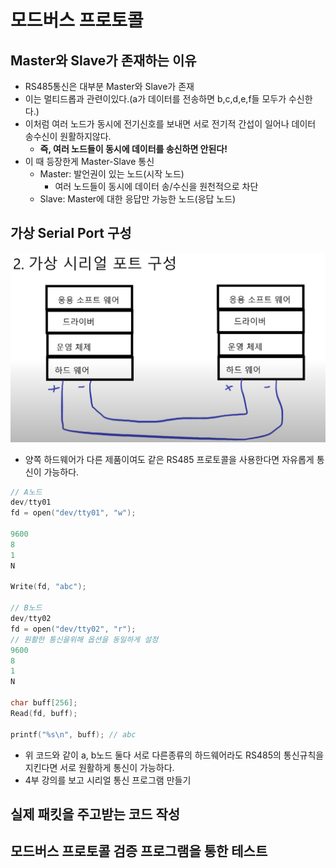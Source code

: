 # 모드버스 프로토콜

## Master와 Slave가 존재하는 이유
- RS485통신은 대부분 Master와 Slave가 존재
- 이는 멀티드롭과 관련이있다.(a가 데이터를 전송하면 b,c,d,e,f들 모두가 수신한다.)
- 이처럼 여러 노드가 동시에 전기신호를 보내면 서로 전기적 간섭이 일어나 데이터 송수신이 원활하지않다.
  + **즉, 여러 노드들이 동시에 데이터를 송신하면 안된다!**
- 이 때 등장한게 Master-Slave 통신
  + Master: 발언권이 있는 노드(시작 노드)
    * 여러 노드들이 동시에 데이터 송/수신을 원천적으로 차단
  + Slave: Master에 대한 응답만 가능한 노드(응답 노드)

## 가상 Serial Port 구성
![](image.png)
- 양쪽 하드웨어가 다른 제품이여도 같은 RS485 프로토콜을 사용한다면 자유롭게 통신이 가능하다.

```c
// A노드
dev/tty01
fd = open("dev/tty01", "w");

9600
8
1
N

Write(fd, "abc");

// B노드
dev/tty02
fd = open("dev/tty02", "r");
// 원활한 통신을위해 옵션을 동일하게 설정
9600
8
1
N

char buff[256];
Read(fd, buff);

printf("%s\n", buff); // abc
```
- 위 코드와 같이 a, b노드 둘다 서로 다른종류의 하드웨어라도 RS485의 통신규칙을 지킨다면 서로 원활하게 통신이 가능하다.
- 4부 강의를 보고 시리얼 통신 프로그램 만들기

## 실제 패킷을 주고받는 코드 작성

## 모드버스 프로토콜 검증 프로그램을 통한 테스트